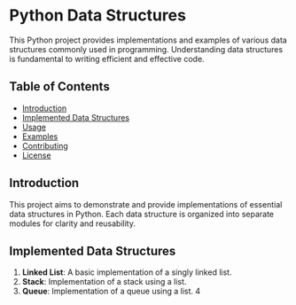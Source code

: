 # Python Data Structures

This Python project provides implementations and examples of various data structures commonly used in programming. Understanding data structures is fundamental to writing efficient and effective code.

## Table of Contents

- [Introduction](#introduction)
- [Implemented Data Structures](#implemented-data-structures)
- [Usage](#usage)
- [Examples](#examples)
- [Contributing](#contributing)
- [License](#license)

## Introduction

This project aims to demonstrate and provide implementations of essential data structures in Python. Each data structure is organized into separate modules for clarity and reusability.

## Implemented Data Structures

1. **Linked List**: A basic implementation of a singly linked list.
2. **Stack**: Implementation of a stack using a list.
3. **Queue**: Implementation of a queue using a list.
4

